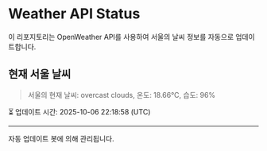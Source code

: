 
# Weather API Status

이 리포지토리는 OpenWeather API를 사용하여 서울의 날씨 정보를 자동으로 업데이트합니다.

## 현재 서울 날씨
> 서울의 현재 날씨: overcast clouds, 온도: 18.66°C, 습도: 96%

⏳ 업데이트 시간: 2025-10-06 22:18:58 (UTC)

---
자동 업데이트 봇에 의해 관리됩니다.
